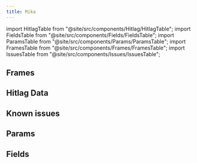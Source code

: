 ```yaml
---
title: Mika
---
```


import HitlagTable from "@site/src/components/Hitlag/HitlagTable";
import FieldsTable from "@site/src/components/Fields/FieldsTable";
import ParamsTable from "@site/src/components/Params/ParamsTable";
import FramesTable from "@site/src/components/Frames/FramesTable";
import IssuesTable from "@site/src/components/Issues/IssuesTable";

## Frames

<FramesTable character="mika" />

## Hitlag Data

<HitlagTable character="mika" />

## Known issues

<IssuesTable character="mika" />

## Params

<ParamsTable character="mika" />

## Fields

<FieldsTable character="mika" />